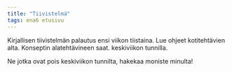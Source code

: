 ```yaml
---
title: "Tiivistelmä"
tags: ena6 etusivu
---
```


Kirjallisen tiivistelmän palautus ensi viikon tiistaina. Lue ohjeet kotitehtävien alta. Konseptin alatehtävineen saat. keskiviikon tunnilla. 

Ne jotka ovat pois keskiviikon tunnilta, hakekaa moniste minulta! 
